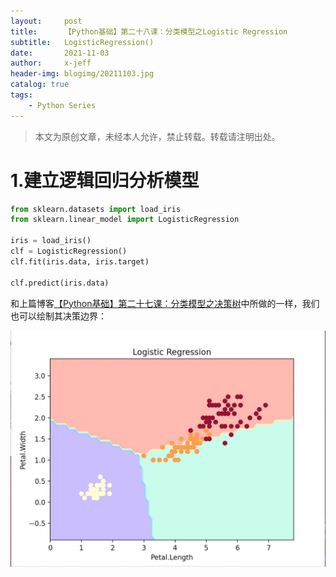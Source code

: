 ```yaml
---
layout:     post
title:      【Python基础】第二十八课：分类模型之Logistic Regression
subtitle:   LogisticRegression()
date:       2021-11-03
author:     x-jeff
header-img: blogimg/20211103.jpg
catalog: true
tags:
    - Python Series
---
```

>本文为原创文章，未经本人允许，禁止转载。转载请注明出处。

# 1.建立逻辑回归分析模型

```python
from sklearn.datasets import load_iris
from sklearn.linear_model import LogisticRegression

iris = load_iris()
clf = LogisticRegression()
clf.fit(iris.data, iris.target)

clf.predict(iris.data)
```

和上篇博客[【Python基础】第二十七课：分类模型之决策树](http://shichaoxin.com/2021/10/17/Python基础-第二十七课-分类模型之决策树/)中所做的一样，我们也可以绘制其决策边界：

![](https://github.com/x-jeff/BlogImage/raw/master/PythonSeries/Lesson28/28x1.png)